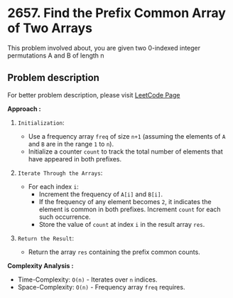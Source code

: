 # 2657. Find the Prefix Common Array of Two Arrays

This problem involved about, you are given two 0-indexed integer permutations A and B of length n

## Problem description

For better problem description, please visit [LeetCode Page](https://leetcode.com/problems/find-the-prefix-common-array-of-two-arrays/description/)

**Approach :**<br/>

1. `Initialization`:

    - Use a frequency array `freq` of size `n+1` (assuming the elements of `A` and `B` are in the range `1` to `n`).
    - Initialize a counter `count` to track the total number of elements that have appeared in both prefixes.

2. `Iterate Through the Arrays`:

    - For each index `i`:
        - Increment the frequency of `A[i]` and `B[i]`.
        - If the frequency of any element becomes `2`, it indicates the element is common in both prefixes. Increment `count` for each such occurrence.
        - Store the value of `count` at index `i` in the result array `res`.

3. `Return the Result`:
    - Return the array `res` containing the prefix common counts.

**Complexity Analysis :**<br/>

-   Time-Complexity: `O(n)` - Iterates over `n` indices.
-   Space-Complexity: `O(n)` - Frequency array `freq` requires.
